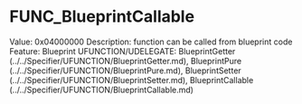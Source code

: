# FUNC_BlueprintCallable

Value: 0x04000000
Description: function can be called from blueprint code
Feature: Blueprint
UFUNCTION/UDELEGATE: BlueprintGetter (../../Specifier/UFUNCTION/BlueprintGetter.md), BlueprintPure (../../Specifier/UFUNCTION/BlueprintPure.md), BlueprintSetter (../../Specifier/UFUNCTION/BlueprintSetter.md), BlueprintCallable (../../Specifier/UFUNCTION/BlueprintCallable.md)